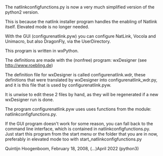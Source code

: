 The natlinkconfigfunctions.py is now a very much simplified version of the python2 version.

This is because the natlink installer program handles the enabling of Natlink itself. Elevated mode is
no longer needed.



With the GUI (configurenatlink.pyw) you can configure NatLink, Vocola and Unimacro, but also DragonFly, via the UserDirectory.

This program is written in wxPython.  

The definitions are made with the (nonfree) program: wxDesigner (see http://www.roebling.de)

The definition file for wxDesigner is called configurenatlink.wdr, these definitions that were 
translated by wxDesigner into configurenatlink_wdr.py, and it is this file that is used by configurenatlink.pyw.

It is unwise to edit these 2 files by hand, as they will be regenerated if a new wxDesigner run is done.

The program configurenatlink.pyw uses uses functions from the module: natlinkconfigfunctions.py.

If the GUI program doesn't work for some reason, you can fall back to
the command line interface, which is contained in
natlinkconfigfunctions.py.  Just start this program from the start
menu or the folder that you are in now, preferably in elevated mode too with start_natlinkconfigfunctions.py

Quintijn Hoogenboom, February 18, 2008, (...)April 2022 (python3)



